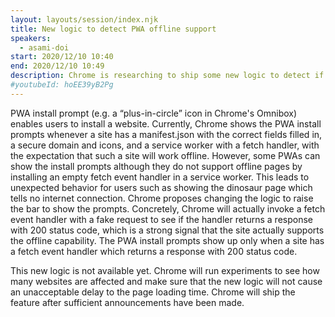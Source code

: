```yaml
---
layout: layouts/session/index.njk
title: New logic to detect PWA offline support
speakers:
  - asami-doi
start: 2020/12/10 10:40
end: 2020/12/10 10:49
description: Chrome is researching to ship some new logic to detect if a PWA really works while offline before offering an install button.
#youtubeId: hoEE39yB2Pg
---
```


PWA install prompt (e.g. a “plus-in-circle” icon in Chrome's Omnibox) enables users to install a website. Currently, Chrome shows the PWA install prompts whenever a site has a manifest.json with the correct fields filled in, a secure domain and icons, and a service worker with a fetch handler, with the expectation that such a site will work offline. However, some PWAs can show the install prompts although they do not support offline pages by installing an empty fetch event handler in a service worker. This leads to unexpected behavior for users such as showing the dinosaur page which tells no internet connection. Chrome proposes changing the logic to raise the bar to show the prompts. Concretely, Chrome will actually invoke a fetch event handler with a fake request to see if the handler returns a response with 200 status code, which is a strong signal that the site actually supports the offline capability. The PWA install prompts show up only when a site has a fetch event handler which returns a response with 200 status code.

This new logic is not available yet. Chrome will run experiments to see how many websites are affected and make sure that the new logic will not cause an unacceptable delay to the page loading time. Chrome will ship the feature after sufficient announcements have been made.
